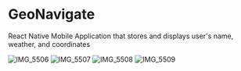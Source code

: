 # GeoNavigate
React Native Mobile Application that stores and displays user's name, weather, and coordinates




![IMG_5506](https://user-images.githubusercontent.com/55901654/118413406-357ce480-b66d-11eb-8514-e6c3b55a8084.PNG)
![IMG_5507](https://user-images.githubusercontent.com/55901654/118413411-39106b80-b66d-11eb-8354-babc89f4b51e.PNG)
![IMG_5508](https://user-images.githubusercontent.com/55901654/118413414-3c0b5c00-b66d-11eb-965c-4245a66ebbc1.PNG)
![IMG_5509](https://user-images.githubusercontent.com/55901654/118413416-3dd51f80-b66d-11eb-89d2-5d65da347c94.PNG)
